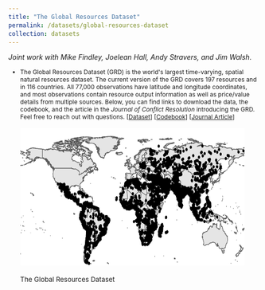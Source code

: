 ```yaml
---
title: "The Global Resources Dataset"
permalink: /datasets/global-resources-dataset
collection: datasets
---
```


<style>
.thumbnailnrc {
    background-color: black;
    height: 275px;
    display: inline-block; 
    background-size: cover; 
    background-position: center center;
    background-repeat: no-repeat;
}
</style>

<i>Joint work with Mike Findley, Joelean Hall, Andy Stravers, and Jim Walsh.</i>

<ul>
  <li style="font-size: 12px;>Recipient of the 2023 American Political Science Association Lijphart/Przeworski/Verba Dataset Award Honorable Mention, recognizing a publicly-available dataset that has made an important contribution to the field of comparative politics. </li>
</ul>

<p style="font-size: 12pt; width: 100%; text-align: left;">The Global Resources Dataset (GRD) is the world's largest time-varying, spatial natural resources dataset. The current version of the GRD covers 197 resources and in 116 countries. All 77,000 observations have latitude and longitude coordinates, and most observations contain resource output information as well as price/value details from multiple sources. Below, you can find links to download the data, the codebook, and the article in the <i>Journal of Conflict Resolution</i> introducing the GRD. Feel free to reach out with questions. [<a href="https://www.michael-findley.com/uploads/2/0/4/5/20455799/dfhsw_grd_public_v1.zip">Dataset</a>] [<a href="https://mikedenly.com/files/GRD_Codebook.pdf">Codebook</a>] [<a href="https://mikedenly.com/research/natural-resources-conflict">Journal Article</a>] </p> 

<p style="font-size: 12pt; width: 100%; text-align: left;"><img src="/images/world_nr.png" class="thumbnailnrc" style="width: 94%;"></p>

<p style="font-size: 10pt; width: 100%; text-align: left;">The Global Resources Dataset</p>  